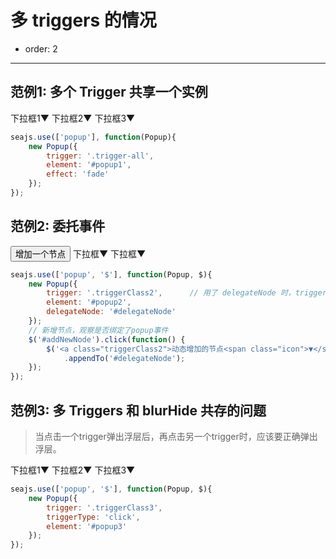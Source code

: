 # 多 triggers 的情况

- order: 2

---

<style>
    .fn-hide, .ui-popup {
        display: none;
    }
    .ui-popup {
        border: 1px solid #CCC;
        padding: 3px 5px;
        background: #EEE;
        margin: 0;
    }
    .ui-popup ul {
        margin: 0;
    }
    .ui-popup li {
        list-style: none;
    }
</style>


## 范例1: 多个 Trigger 共享一个实例

<div class="popup">
    <a class="trigger-all">下拉框1<span class="icon">▼</span></a>
    <a class="trigger-all">下拉框2<span class="icon">▼</span></a>
    <a class="trigger-all">下拉框3<span class="icon">▼</span></a>
    <ul class="fn-hide ui-popup" id="popup1">
        <li><a href="http://aralejs.org#1">内容1</a></li>
        <li><a href="http://aralejs.org#3">内容2</a></li>
        <li><a href="http://aralejs.org#3">内容3</a></li>
        <li><a href="http://aralejs.org#4">内容4</a></li>
    </ul>
</div>

````javascript
seajs.use(['popup'], function(Popup){
    new Popup({
        trigger: '.trigger-all',
        element: '#popup1',
        effect: 'fade'
    });
});
````

## 范例2: 委托事件

<div class="popup" id="delegateNode">
    <button id="addNewNode">增加一个节点</button>
    <a class="triggerClass2">下拉框<span class="icon">▼</span></a>
    <a class="triggerClass2">下拉框<span class="icon">▼</span></a>  
    <ul class="fn-hide ui-popup" id="popup2">
        <li><a href="http://aralejs.org#1">内容1</a></li>
        <li><a href="http://aralejs.org#3">内容2</a></li>
        <li><a href="http://aralejs.org#3">内容3</a></li>
        <li><a href="http://aralejs.org#4">内容4</a></li>
    </ul>
</div>

````javascript
seajs.use(['popup', '$'], function(Popup, $){
    new Popup({
        trigger: '.triggerClass2',      // 用了 delegateNode 时，trigger 参数必须为 selector!
        element: '#popup2',
        delegateNode: '#delegateNode'
    });
    // 新增节点，观察是否绑定了popup事件
    $('#addNewNode').click(function() {
        $('<a class="triggerClass2">动态增加的节点<span class="icon">▼</span></a>')
            .appendTo('#delegateNode');
    });
});
````

## 范例3: 多 Triggers 和 blurHide 共存的问题

> 当点击一个trigger弹出浮层后，再点击另一个trigger时，应该要正确弹出浮层。

<div class="popup">
    <a class="triggerClass3">下拉框1<span class="icon">▼</span></a>
    <a class="triggerClass3">下拉框2<span class="icon">▼</span></a>
    <a class="triggerClass3">下拉框3<span class="icon">▼</span></a>
    <ul class="fn-hide ui-popup" id="popup3">
        <li><a href="http://aralejs.org#1">内容1</a></li>
        <li><a href="http://aralejs.org#3">内容2</a></li>
        <li><a href="http://aralejs.org#3">内容3</a></li>
        <li><a href="http://aralejs.org#4">内容4</a></li>
    </ul>
</div>

````javascript
seajs.use(['popup', '$'], function(Popup, $){
    new Popup({
        trigger: '.triggerClass3',
        triggerType: 'click',
        element: '#popup3'
    });
});
````
